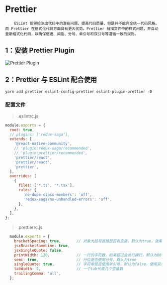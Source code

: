 # Prettier

```
    ESLint 能够检测出代码中的潜在问题，提高代码质量，但是并不能完全统一代码风格。而 Prettier 在格式化代码方面具有更大优势。Prettier 扫描文件中的样式问题，并自动重新格式化代码，以确保缩进、间距、分号、单引号和双引号等遵循一致的规则。

```

## 1：安装 Prettier Plugin

![Prettier Plugin](https://user-gold-cdn.xitu.io/2019/5/27/16af57ec7619ec3a?imageView2/0/w/1280/h/960/format/webp/ignore-error/1 "安装 Prettier Plugin")

## 2：Prettier 与 ESLint 配合使用

```yarn add prettier eslint-config-prettier eslint-plugin-prettier -D```

### 配置文件

> .eslintrc.js

```js
module.exports = {
  root: true,
  // plugins: ['redux-saga'],
  extends: [
    '@react-native-community',
    // 'plugin:redux-saga/recommended',
    // 'plugin:prettier/recommended',
    'prettier/react',
    'prettier/react',
    'prettier',
  ],
  overrides: [
    {
      files: ['*.ts', '*.tsx'],
      rules: {
        'no-dupe-class-members': 'off',
        'redux-saga/no-unhandled-errors': 'off',
      },
    },
  ],
};
```

> .prettierrc.js

```js
  module.exports = {
    bracketSpacing: true,       // 对象大括号直接是否有空格，默认为true，效果：{ foo: bar }
    jsxBracketSameLine: true,
    jsxSingleQuote: false,
    printWidth: 120,            // 一行的字符数，如果超过会进行换行，默认为80
    semi: true,                 // 行位是否使用分号，默认为true
    singleQuote: true,          // 字符串是否使用单引号，默认为false，使用双引号
    tabWidth: 2,                // 一个tab代表几个空格数
    trailingComma: 'all',
  };
```
